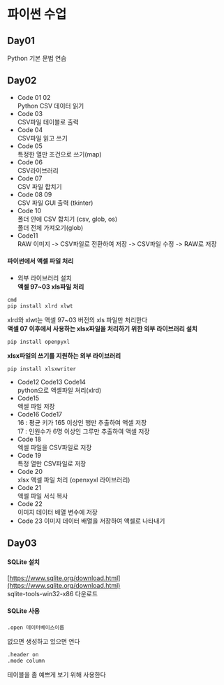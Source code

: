 # 파이썬 수업

## Day01

Python 기본 문법 연습

## Day02
* Code 01 02  
Python CSV 데이터 읽기  
* Code 03  
CSV파일 테이블로 출력  
* Code 04  
CSV파일 읽고 쓰기  
* Code 05  
특정한 열만 조건으로 쓰기(map)  
* Code 06  
CSV라이브러리  
* Code 07  
CSV 파일 합치기  
* Code 08 09  
CSV 파일 GUI 출력 (tkinter)  
* Code 10  
폴더 안에 CSV 합치기 (csv, glob, os)  
폴더 전체 가져오기(glob)  
* Code11  
RAW 이미지 -> CSV파일로 전환하여 저장 -> CSV파일 수정 -> RAW로 저장  
#### 파이썬에서 액셀 파일 처리
* 외부 라이브러리 설치  
__액셀 97~03 xls파일 처리__
```
cmd  
pip install xlrd xlwt  
```
xlrd와 xlwt는 액셀 97~03 버전의 xls 파일만 처리한다  
__액셀 07 이후에서 사용하는 xlsx파일을 처리하기 위한 외부 라이브러리 설치__
```
pip install openpyxl
```
__xlsx파일의 쓰기를 지원하는 외부 라이브러리__
```
pip install xlsxwriter
```
* Code12 Code13 Code14  
python으로 액셀파일 처리(xlrd)  
* Code15  
액셀 파일 저장 
* Code16 Code17  
16 : 평균 키가 165 이상인 행만 추출하여 액셀 저장  
17 : 인원수가 6명 이상인 그루만 추출하여 액셀 저장  
* Code 18  
엑셀 파일을 CSV파일로 저장  
* Code 19  
특정 열만 CSV파일로 저장  
* Code 20  
xlsx 액셀 파일 처리 (openxyxl 라이브러리)  
* Code 21  
액셀 파일 서식 복사  
* Code 22  
이미지 데이터 배열 변수에 저장  
* Code 23
이미지 데이터 배열을 저장하여 액셀로 나타내기
## Day03
#### SQLite 설치
[https://www.sqlite.org/download.html](https://www.sqlite.org/download.html)  
sqlite-tools-win32-x86 다운로드  
#### SQLite 사용
```
.open 데이터베이스이름
```  
없으면 생성하고 있으면 연다  


```
.header on
.mode column
```  
테이블을 좀 예쁘게 보기 위해 사용한다  






















